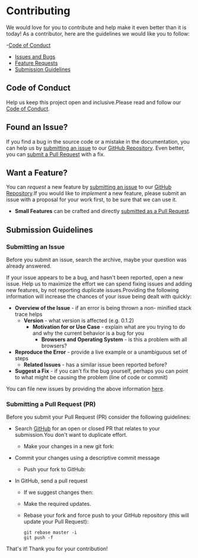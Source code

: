 # Contributing

We would love for you to contribute and help make it even better
than it is today! As a contributor, here are the guidelines we would like you
to follow:

-[Code of Conduct](#coc)

- [Issues and Bugs](#issue)
- [Feature Requests](#feature)
- [Submission Guidelines](#submit)

## <a name="coc" > </a> Code of Conduct

Help us keep this project open and inclusive.Please read and follow our [Code of Conduct](./code_of_conduct).

## <a name="issue" > </a> Found an Issue?

If you find a bug in the source code or a mistake in the documentation, you can help us by
[submitting an issue](#submit-issue) to our [GitHub Repository](https://github.com/johnpapa/hello-worlds). Even better, you can
[submit a Pull Request](#submit-pr) with a fix.

## <a name="feature" > </a> Want a Feature?

You can _request_ a new feature by [submitting an issue](#submit-issue) to our [GitHub Repository](https://github.com/johnpapa/hello-worlds).If you would like to _implement_ a new feature, please submit an issue with
a proposal for your work first, to be sure that we can use it.

- **Small Features** can be crafted and directly [submitted as a Pull Request](#submit-pr).

## <a name="submit" > </a> Submission Guidelines

### <a name="submit-issue" > </a> Submitting an Issue

Before you submit an issue, search the archive, maybe your question was already answered.

If your issue appears to be a bug, and hasn't been reported, open a new issue.
Help us to maximize the effort we can spend fixing issues and adding new
features, by not reporting duplicate issues.Providing the following information will increase the
chances of your issue being dealt with quickly:

- **Overview of the Issue** - if an error is being thrown a non- minified stack trace helps
  - **Version** - what version is affected (e.g. 0.1.2)
    - **Motivation for or Use Case** - explain what are you trying to do and why the current behavior is a bug for you
      - **Browsers and Operating System** - is this a problem with all browsers?
- **Reproduce the Error** - provide a live example or a unambiguous set of steps
  - **Related Issues** - has a similar issue been reported before?
- **Suggest a Fix** - if you can't fix the bug yourself, perhaps you can point to what might be
  causing the problem (line of code or commit)

You can file new issues by providing the above information [here](https://github.com/johnpapa/hello-worlds/issues/new).

### <a name="submit-pr" > </a> Submitting a Pull Request (PR)

Before you submit your Pull Request (PR) consider the following guidelines:

- Search [GitHub](https://github.com/johnpapa/hello-worlds/pulls) for an open or closed PR
  that relates to your submission.You don't want to duplicate effort.

  - Make your changes in a new git fork:

- Commit your changes using a descriptive commit message
  - Push your fork to GitHub:
- In GitHub, send a pull request

  - If we suggest changes then:
  - Make the required updates.
  - Rebase your fork and force push to your GitHub repository (this will update your Pull Request):

    ```shell
    git rebase master -i
    git push -f
    ```

That's it! Thank you for your contribution!
